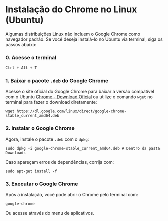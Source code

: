 # Instalação do Chrome no Linux (Ubuntu)

Algumas distribuições Linux não incluem o Google Chrome como navegador padrão. Se você deseja instalá-lo no Ubuntu via terminal, siga os passos abaixo:
### 0. Acesse o terminal
```scss
Ctrl + Alt + T
```


### 1. Baixar o pacote `.deb` do Google Chrome

Acesse o site oficial do Google Chrome para baixar a versão compatível com o Ubuntu  [Chrome - Download Oficial](https://www.google.pt/intl/pt-PT/chrome/?brand=FHFK&ds_kid=43700076570751463&gad_source=1&gclid=Cj0KCQiAwtu9BhC8ARIsAI9JHam_6aHJb48k90s5PmPwDgWNVLTnq3_ltpPw0muN609VQ3oVx-_ISygaAjUtEALw_wcB&gclsrc=aw.ds) ou utilize o comando `wget` no terminal para fazer o download diretamente:
```Shell
wget https://dl.google.com/linux/direct/google-chrome-stable_current_amd64.deb
```

### 2. Instalar o Google Chrome

Agora, instale o pacote `.deb` com o `dpkg`:
```Shell
sudo dpkg -i google-chrome-stable_current_amd64.deb # Dentro da pasta Downloads
```

Caso apareçam erros de dependências, corrija com:
```Shell
sudo apt-get install -f
```

### 3. Executar o Google Chrome

Após a instalação, você pode abrir o Chrome pelo terminal com:
```Shell
google-chrome
```

Ou acesse através do menu de aplicativos.
